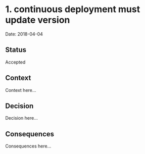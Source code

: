 # 1. continuous deployment must update version

Date: 2018-04-04

## Status

Accepted

## Context

Context here...

## Decision

Decision here...

## Consequences

Consequences here...
